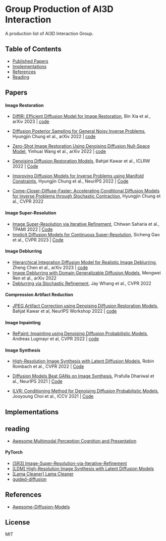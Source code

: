# Group Production of AI3D Interaction 

A production list of AI3D Interaction Group.


## Table of Contents

- [Published Papers](#papers)
- [Implementations](#implementations) 
- [References](#references)
- [Reading](#reading)

## Papers

#### Image Restoration

- [DiffIR: Efficient Diffusion Model for Image Restoration](https://arxiv.org/abs/2303.09472), Bin Xia et al., arXiv 2023 | [code]()

- [Diffusion Posterior Sampling for General Noisy Inverse Problems](https://arxiv.org/abs/2209.14687), Hyungjin Chung et al., arXiv 2022 | [code](https://dps2022.github.io/diffusion-posterior-sampling-page/)

- [Zero-Shot Image Restoration Using Denoising Diffusion Null-Space Model](https://arxiv.org/abs/2212.00490), Yinhuai Wang et al., arXiv 2022 | [code](https://github.com/wyhuai/DDNM)

- [Denoising Diffusion Restoration Models](https://arxiv.org/abs/2201.11793), Bahjat Kawar et al., ICLRW 2022 | [Code](https://github.com/bahjat-kawar/ddrm)

- [Improving Diffusion Models for Inverse Problems using Manifold Constraints](https://arxiv.org/abs/2206.00941), Hyungjin Chung et al., NeurIPS 2022 | [Code](https://github.com/HJ-harry/MCG_diffusion)

- [Come-Closer-Diffuse-Faster: Accelerating Conditional Diffusion Models for Inverse Problems through Stochastic Contraction](https://openaccess.thecvf.com/content/CVPR2022/papers/Chung_Come-Closer-Diffuse-Faster_Accelerating_Conditional_Diffusion_Models_for_Inverse_Problems_Through_Stochastic_CVPR_2022_paper.pdf), Hyungjin Chung et al., CVPR 2022



#### Image Super-Resolution
- [Image Super-Resolution via Iterative Refinement](https://arxiv.org/abs/2104.07636), Chitwan Saharia et al., TPAMI 2022 | [Code](https://github.com/Janspiry/Image-Super-Resolution-via-Iterative-Refinement) 
- [Implicit Diffusion Models for Continuous Super-Resolution](https://arxiv.org/abs/2303.16491), Sicheng Gao et al., CVPR 2023 | [Code](https://github.com/Ree1s/IDM)


#### Image Deblurring
- [Hierarchical Integration Diffusion Model for Realistic Image Deblurring](https://arxiv.org/pdf/2305.12966v1.pdf), Zheng Chen et al., arXiv 2023 | [code](https://github.com/zhengchen1999/HI-Diff)
- [Image Deblurring with Domain Generalizable Diffusion Models](https://arxiv.org/pdf/2212.01789.pdf), Mengwei Ren et al., arXiv 2022
- [Deblurring via Stochastic Refinement](https://openaccess.thecvf.com/content/CVPR2022/papers/Whang_Deblurring_via_Stochastic_Refinement_CVPR_2022_paper.pdf), Jay Whang et al., CVPR 2022


#### Compression Artifact Reduction
- [JPEG Artifact Correction using Denoising Diffusion Restoration Models](https://arxiv.org/abs/2209.11888), Bahjat Kawar et al, NeurIPS Workshop 2022 | [code](https://github.com/bahjat-kawar/ddrm-jpeg) 

#### Image Inpainting
- [RePaint: Inpainting using Denoising Diffusion Probabilistic Models](https://arxiv.org/abs/2201.09865), Andreas Lugmayr et al, CVPR 2022 | [code](https://github.com/andreas128/RePaint) 

#### Image Synthesis
- [High-Resolution Image Synthesis with Latent Diffusion Models](https://arxiv.org/abs/2112.10752), Robin Rombach et al., CVPR 2022 | [Code](https://github.com/CompVis/latent-diffusion)

- [Diffusion Models Beat GANs on Image Synthesis](https://openreview.net/pdf?id=OU98jZWS3x_), Prafulla Dhariwal et al., NeurIPS 2021 | [Code](https://github.com/openai/guided-diffusion)

- [ILVR: Conditioning Method for Denoising Diffusion Probabilistic Models](https://arxiv.org/abs/2108.02938), Jooyoung Choi et al., ICCV 2021 | [Code](https://github.com/jychoi118/ilvr_adm)

## Implementations

## reading

- [Awesome Multimodal Perception Cognition and Presentation](https://github.com/DhrLhj/Awesome-Multimodal-Perception-Cognition-and-Presentation)



#### PyTorch
- [[SR3] Image-Super-Resolution-via-Iterative-Refinement](https://github.com/Janspiry/Image-Super-Resolution-via-Iterative-Refinement)
- [[LDM] High-Resolution Image Synthesis with Latent Diffusion Models](https://github.com/CompVis/latent-diffusion)
- [[Lama Cleaner] Lama Cleaner](https://github.com/Sanster/lama-cleaner)
- [guided-diffusion](https://github.com/openai/guided-diffusion)


## References

- [Awesome-Diffusion-Models](https://github.com/heejkoo/Awesome-Diffusion-Models)

## License 
MIT
